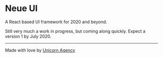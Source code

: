 # Neue UI

A React based UI framework for 2020 and beyond.

Still very much a work in progress, but coming along quickly. Expect a version 1 by July 2020.

---

Made with love by [Unicorn Agency](https://unicornagency.com)

